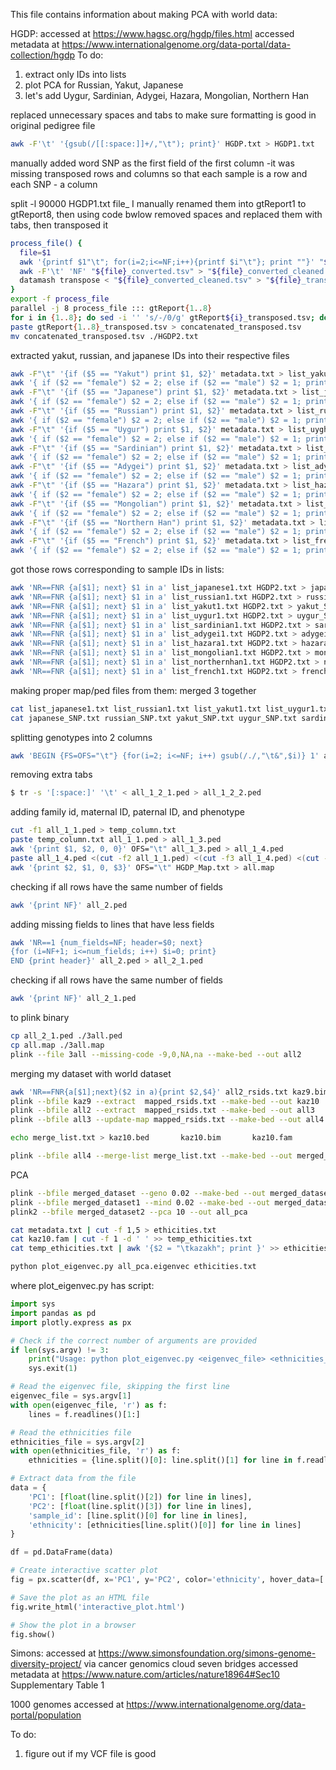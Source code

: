 This file contains information about making PCA with world data:

 HGDP:
 accessed at https://www.hagsc.org/hgdp/files.html
 accessed metadata at https://www.internationalgenome.org/data-portal/data-collection/hgdp
To do:
1) extract only IDs into lists
2) plot PCA for Russian, Yakut, Japanese
3) let's add Uygur, Sardinian, Adygei, Hazara, Mongolian, Northern Han

replaced unnecessary spaces and tabs to make sure formatting is good in original pedigree file
```bash
awk -F'\t' '{gsub(/[[:space:]]+/,"\t"); print}' HGDP.txt > HGDP1.txt
```

manually added word SNP as the first field of the first column -it was missing
transposed rows and columns so that each sample is a row and each SNP - a column

split -l 90000 HGDP1.txt file_
I manually renamed them into gtReport1 to gtReport8, then using code bwlow removed spaces and replaced them with tabs, then transposed it 
```bash
process_file() {
  file=$1
  awk '{printf $1"\t"; for(i=2;i<=NF;i++){printf $i"\t"}; print ""}' "$file" > "${file}_converted.tsv"
  awk -F'\t' 'NF' "${file}_converted.tsv" > "${file}_converted_cleaned.tsv"
  datamash transpose < "${file}_converted_cleaned.tsv" > "${file}_transposed.tsv"
}
export -f process_file
parallel -j 8 process_file ::: gtReport{1..8}
for i in {1..8}; do sed -i '' 's/-/0/g' gtReport${i}_transposed.tsv; done
paste gtReport{1..8}_transposed.tsv > concatenated_transposed.tsv
mv concatenated_transposed.tsv ./HGDP2.txt
```

extracted yakut, russian, and japanese IDs into their respective files
```bash
awk -F"\t" '{if ($5 == "Yakut") print $1, $2}' metadata.txt > list_yakut.txt
awk '{ if ($2 == "female") $2 = 2; else if ($2 == "male") $2 = 1; print $1 "\t" $2 }' list_yakut.txt > list_yakut1.txt
awk -F"\t" '{if ($5 == "Japanese") print $1, $2}' metadata.txt > list_japanese.txt
awk '{ if ($2 == "female") $2 = 2; else if ($2 == "male") $2 = 1; print $1 "\t" $2 }' list_japanese.txt > list_japanese1.txt
awk -F"\t" '{if ($5 == "Russian") print $1, $2}' metadata.txt > list_russian.txt
awk '{ if ($2 == "female") $2 = 2; else if ($2 == "male") $2 = 1; print $1 "\t" $2 }' list_russian.txt > list_russian1.txt
awk -F"\t" '{if ($5 == "Uygur") print $1, $2}' metadata.txt > list_uyghur.txt
awk '{ if ($2 == "female") $2 = 2; else if ($2 == "male") $2 = 1; print $1 "\t" $2 }' list_uygur.txt > list_uygur1.txt
awk -F"\t" '{if ($5 == "Sardinian") print $1, $2}' metadata.txt > list_sardinian.txt
awk '{ if ($2 == "female") $2 = 2; else if ($2 == "male") $2 = 1; print $1 "\t" $2 }' list_sardinian.txt > list_sardinian1.txt
awk -F"\t" '{if ($5 == "Adygei") print $1, $2}' metadata.txt > list_adygei.txt
awk '{ if ($2 == "female") $2 = 2; else if ($2 == "male") $2 = 1; print $1 "\t" $2 }' list_adygei.txt > list_adygei1.txt
awk -F"\t" '{if ($5 == "Hazara") print $1, $2}' metadata.txt > list_hazara.txt
awk '{ if ($2 == "female") $2 = 2; else if ($2 == "male") $2 = 1; print $1 "\t" $2 }' list_hazara.txt > list_hazara1.txt
awk -F"\t" '{if ($5 == "Mongolian") print $1, $2}' metadata.txt > list_mongolian.txt
awk '{ if ($2 == "female") $2 = 2; else if ($2 == "male") $2 = 1; print $1 "\t" $2 }' list_mongolian.txt > list_mongolian1.txt
awk -F"\t" '{if ($5 == "Northern Han") print $1, $2}' metadata.txt > list_northernhan.txt
awk '{ if ($2 == "female") $2 = 2; else if ($2 == "male") $2 = 1; print $1 "\t" $2 }' list_northernhan.txt > list_northernhan1.txt
awk -F"\t" '{if ($5 == "French") print $1, $2}' metadata.txt > list_french.txt
awk '{ if ($2 == "female") $2 = 2; else if ($2 == "male") $2 = 1; print $1 "\t" $2 }' list_french.txt > list_french1.txt
```

got those rows corresponding to sample IDs in lists:
```bash
awk 'NR==FNR {a[$1]; next} $1 in a' list_japanese1.txt HGDP2.txt > japanese_SNP.txt
awk 'NR==FNR {a[$1]; next} $1 in a' list_russian1.txt HGDP2.txt > russian_SNP.txt
awk 'NR==FNR {a[$1]; next} $1 in a' list_yakut1.txt HGDP2.txt > yakut_SNP.txt
awk 'NR==FNR {a[$1]; next} $1 in a' list_uygur1.txt HGDP2.txt > uygur_SNP.txt
awk 'NR==FNR {a[$1]; next} $1 in a' list_sardinian1.txt HGDP2.txt > sardinian_SNP.txt
awk 'NR==FNR {a[$1]; next} $1 in a' list_adygei1.txt HGDP2.txt > adygei_SNP.txt
awk 'NR==FNR {a[$1]; next} $1 in a' list_hazara1.txt HGDP2.txt > hazara_SNP.txt
awk 'NR==FNR {a[$1]; next} $1 in a' list_mongolian1.txt HGDP2.txt > mongolian_SNP.txt
awk 'NR==FNR {a[$1]; next} $1 in a' list_northernhan1.txt HGDP2.txt > northernhan_SNP.txt
awk 'NR==FNR {a[$1]; next} $1 in a' list_french1.txt HGDP2.txt > french_SNP.txt
```

making proper map/ped files from them: 
merged 3 together
```bash
cat list_japanese1.txt list_russian1.txt list_yakut1.txt list_uygur1.txt list_sardinian1.txt list_adygei1.txt list_hazara1.txt list_mongolian1.txt list_northernhan1.txt list_french1.txt > all_1_1.ped
cat japanese_SNP.txt russian_SNP.txt yakut_SNP.txt uygur_SNP.txt sardinian_SNP.txt adygei_SNP.txt hazara_SNP.txt mongolian_SNP.txt northernhan_SNP.txt french_SNP.txt > all_1_2.ped
```

splitting genotypes into 2 columns
```bash
awk 'BEGIN {FS=OFS="\t"} {for(i=2; i<=NF; i++) gsub(/./,"\t&",$i)} 1' all_1_2.ped > all_1_2_1.ped
```

removing extra tabs
```bash
$ tr -s '[:space:]' '\t' < all_1_2_1.ped > all_1_2_2.ped
```

adding family id, maternal ID, paternal ID, and phenotype
```bash
cut -f1 all_1_1.ped > temp_column.txt
paste temp_column.txt all_1_1.ped > all_1_3.ped
awk '{print $1, $2, 0, 0}' OFS="\t" all_1_3.ped > all_1_4.ped
paste all_1_4.ped <(cut -f2 all_1_1.ped) <(cut -f3 all_1_4.ped) <(cut -f2- all_1_2_2.ped) > all_2.ped
awk '{print $2, $1, 0, $3}' OFS="\t" HGDP_Map.txt > all.map
```

checking if all rows have the same number of fields
```bash
awk '{print NF}' all_2.ped
```

adding missing fields to lines that have less fields
```bash
awk 'NR==1 {num_fields=NF; header=$0; next} 
{for (i=NF+1; i<=num_fields; i++) $i=0; print} 
END {print header}' all_2.ped > all_2_1.ped
```

checking if all rows have the same number of fields
```bash
awk '{print NF}' all_2_1.ped
```

to plink binary
```bash
cp all_2_1.ped ./3all.ped
cp all.map ./3all.map
plink --file 3all --missing-code -9,0,NA,na --make-bed --out all2
```

merging my dataset with world dataset
```bash
awk 'NR==FNR{a[$1];next}($2 in a){print $2,$4}' all2_rsids.txt kaz9.bim > mapped_rsids.txt
plink --bfile kaz9 --extract  mapped_rsids.txt --make-bed --out kaz10
plink --bfile all2 --extract  mapped_rsids.txt --make-bed --out all3
plink --bfile all3 --update-map mapped_rsids.txt --make-bed --out all4
```

```bash
echo merge_list.txt > kaz10.bed       kaz10.bim       kaz10.fam
```

```bash
plink --bfile all4 --merge-list merge_list.txt --make-bed --out merged_dataset 
```

PCA
```bash
plink --bfile merged_dataset --geno 0.02 --make-bed --out merged_dataset1
plink --bfile merged_dataset1 --mind 0.02 --make-bed --out merged_dataset2
plink2 --bfile merged_dataset2 --pca 10 --out all_pca 

cat metadata.txt | cut -f 1,5 > ethicities.txt
cat kaz10.fam | cut -f 1 -d ' ' >> temp_ethicities.txt 
cat temp_ethicities.txt | awk '{$2 = "\tkazakh"; print }' >> ethicities.txt

python plot_eigenvec.py all_pca.eigenvec ethicities.txt
```

where plot_eigenvec.py has script:
```python
import sys
import pandas as pd
import plotly.express as px

# Check if the correct number of arguments are provided
if len(sys.argv) != 3:
    print("Usage: python plot_eigenvec.py <eigenvec_file> <ethnicities_file>")
    sys.exit(1)

# Read the eigenvec file, skipping the first line
eigenvec_file = sys.argv[1]
with open(eigenvec_file, 'r') as f:
    lines = f.readlines()[1:]

# Read the ethnicities file
ethnicities_file = sys.argv[2]
with open(ethnicities_file, 'r') as f:
    ethnicities = {line.split()[0]: line.split()[1] for line in f.readlines()}

# Extract data from the file
data = {
    'PC1': [float(line.split()[2]) for line in lines],
    'PC2': [float(line.split()[3]) for line in lines],
    'sample_id': [line.split()[0] for line in lines],
    'ethnicity': [ethnicities[line.split()[0]] for line in lines]
}

df = pd.DataFrame(data)

# Create interactive scatter plot
fig = px.scatter(df, x='PC1', y='PC2', color='ethnicity', hover_data=['sample_id', 'ethnicity'])

# Save the plot as an HTML file
fig.write_html('interactive_plot.html')

# Show the plot in a browser
fig.show()
```

 Simons:
 accessed at https://www.simonsfoundation.org/simons-genome-diversity-project/ via cancer genomics cloud seven bridges
 accessed metadata at https://www.nature.com/articles/nature18964#Sec10 Supplementary Table 1

 1000 genomes
 accessed at https://www.internationalgenome.org/data-portal/population

To do:
1) figure out if my VCF file is good
